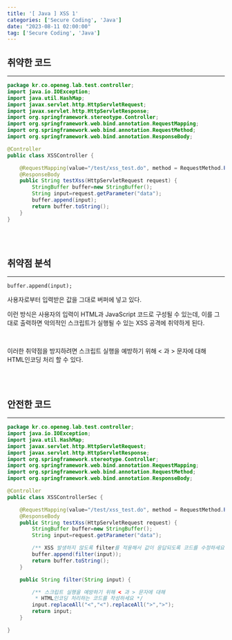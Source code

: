```yaml
---
title: '[ Java ] XSS 1'
categories: ['Secure Coding', 'Java']
date: "2023-08-11 02:00:00"
tag: ['Secure Coding', 'Java']
---
```

## **취약한 코드**

---

```java
package kr.co.openeg.lab.test.controller;
import java.io.IOException;
import java.util.HashMap;
import javax.servlet.http.HttpServletRequest;
import javax.servlet.http.HttpServletResponse;
import org.springframework.stereotype.Controller;
import org.springframework.web.bind.annotation.RequestMapping;
import org.springframework.web.bind.annotation.RequestMethod;
import org.springframework.web.bind.annotation.ResponseBody;

@Controller
public class XSSController {

	@RequestMapping(value="/test/xss_test.do", method = RequestMethod.POST)
	@ResponseBody
	public String testXss(HttpServletRequest request) {
		StringBuffer buffer=new StringBuffer();
		String input=request.getParameter("data");
		buffer.append(input);
        return buffer.toString();
	}
}	 
```

<br>
<br>

## **취약점 분석**

---

```
buffer.append(input);
```

사용자로부터 입력받은 값을 그대로 버퍼에 넣고 있다.

이런 방식은 사용자의 입력이 HTML과 JavaScript 코드로 구성될 수 있는데, 이를 그대로 출력하면 악의적인 스크립트가 실행될 수 있는 XSS 공격에 취약하게 된다.

<br>

이러한 취약점을 방지하려면 스크립트 실행을 예방하기 위해 < 과 > 문자에 대해 HTML인코딩 처리 할 수 있다.

<br>
<br>

## **안전한 코드**

---

```java
package kr.co.openeg.lab.test.controller;
import java.io.IOException;
import java.util.HashMap;
import javax.servlet.http.HttpServletRequest;
import javax.servlet.http.HttpServletResponse;
import org.springframework.stereotype.Controller;
import org.springframework.web.bind.annotation.RequestMapping;
import org.springframework.web.bind.annotation.RequestMethod;
import org.springframework.web.bind.annotation.ResponseBody;

@Controller
public class XSSControllerSec {

	@RequestMapping(value="/test/xss_test.do", method = RequestMethod.POST)
	@ResponseBody
	public String testXss(HttpServletRequest request) {
		StringBuffer buffer=new StringBuffer();
		String input=request.getParameter("data");

		/** XSS 발생하지 않도록 filter를 적용해서 값이 응답되도록 코드를 수정하세요 */
		buffer.append(filter(input));
        return buffer.toString();
	}

	public String filter(String input) {

		/** 스크립트 실행을 예방하기 위해 < 과 > 문자에 대해 
		 * HTML인코딩 처리하는 코드를 작성하세요 */
		input.replaceAll("<","<").replaceAll(">",">");
		return input;
	}

}

```
